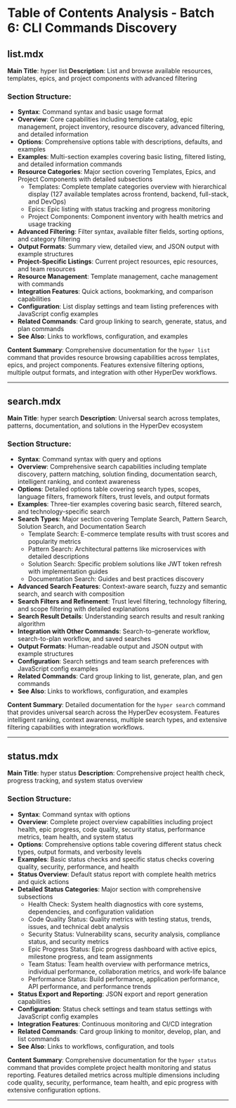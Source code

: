 # Table of Contents Analysis - Batch 6: CLI Commands Discovery

## list.mdx

**Main Title**: hyper list
**Description**: List and browse available resources, templates, epics, and project components with advanced filtering

### Section Structure:
- **Syntax**: Command syntax and basic usage format
- **Overview**: Core capabilities including template catalog, epic management, project inventory, resource discovery, advanced filtering, and detailed information
- **Options**: Comprehensive options table with descriptions, defaults, and examples
- **Examples**: Multi-section examples covering basic listing, filtered listing, and detailed information commands
- **Resource Categories**: Major section covering Templates, Epics, and Project Components with detailed subsections
  - Templates: Complete template categories overview with hierarchical display (127 available templates across frontend, backend, full-stack, and DevOps)
  - Epics: Epic listing with status tracking and progress monitoring
  - Project Components: Component inventory with health metrics and usage tracking
- **Advanced Filtering**: Filter syntax, available filter fields, sorting options, and category filtering
- **Output Formats**: Summary view, detailed view, and JSON output with example structures
- **Project-Specific Listings**: Current project resources, epic resources, and team resources
- **Resource Management**: Template management, cache management with commands
- **Integration Features**: Quick actions, bookmarking, and comparison capabilities
- **Configuration**: List display settings and team listing preferences with JavaScript config examples
- **Related Commands**: Card group linking to search, generate, status, and plan commands
- **See Also**: Links to workflows, configuration, and examples

**Content Summary**: Comprehensive documentation for the `hyper list` command that provides resource browsing capabilities across templates, epics, and project components. Features extensive filtering options, multiple output formats, and integration with other HyperDev workflows.

---

## search.mdx

**Main Title**: hyper search
**Description**: Universal search across templates, patterns, documentation, and solutions in the HyperDev ecosystem

### Section Structure:
- **Syntax**: Command syntax with query and options
- **Overview**: Comprehensive search capabilities including template discovery, pattern matching, solution finding, documentation search, intelligent ranking, and context awareness
- **Options**: Detailed options table covering search types, scopes, language filters, framework filters, trust levels, and output formats
- **Examples**: Three-tier examples covering basic search, filtered search, and technology-specific search
- **Search Types**: Major section covering Template Search, Pattern Search, Solution Search, and Documentation Search
  - Template Search: E-commerce template results with trust scores and popularity metrics
  - Pattern Search: Architectural patterns like microservices with detailed descriptions
  - Solution Search: Specific problem solutions like JWT token refresh with implementation guides
  - Documentation Search: Guides and best practices discovery
- **Advanced Search Features**: Context-aware search, fuzzy and semantic search, and search with composition
- **Search Filters and Refinement**: Trust level filtering, technology filtering, and scope filtering with detailed explanations
- **Search Result Details**: Understanding search results and result ranking algorithm
- **Integration with Other Commands**: Search-to-generate workflow, search-to-plan workflow, and saved searches
- **Output Formats**: Human-readable output and JSON output with example structures
- **Configuration**: Search settings and team search preferences with JavaScript config examples
- **Related Commands**: Card group linking to list, generate, plan, and gen commands
- **See Also**: Links to workflows, configuration, and examples

**Content Summary**: Detailed documentation for the `hyper search` command that provides universal search across the HyperDev ecosystem. Features intelligent ranking, context awareness, multiple search types, and extensive filtering capabilities with integration workflows.

---

## status.mdx

**Main Title**: hyper status
**Description**: Comprehensive project health check, progress tracking, and system status overview

### Section Structure:
- **Syntax**: Command syntax with options
- **Overview**: Complete project overview capabilities including project health, epic progress, code quality, security status, performance metrics, team health, and system status
- **Options**: Comprehensive options table covering different status check types, output formats, and verbosity levels
- **Examples**: Basic status checks and specific status checks covering quality, security, performance, and health
- **Status Overview**: Default status report with complete health metrics and quick actions
- **Detailed Status Categories**: Major section with comprehensive subsections
  - Health Check: System health diagnostics with core systems, dependencies, and configuration validation
  - Code Quality Status: Quality metrics with testing status, trends, issues, and technical debt analysis
  - Security Status: Vulnerability scans, security analysis, compliance status, and security metrics
  - Epic Progress Status: Epic progress dashboard with active epics, milestone progress, and team assignments
  - Team Status: Team health overview with performance metrics, individual performance, collaboration metrics, and work-life balance
  - Performance Status: Build performance, application performance, API performance, and performance trends
- **Status Export and Reporting**: JSON export and report generation capabilities
- **Configuration**: Status check settings and team status settings with JavaScript config examples
- **Integration Features**: Continuous monitoring and CI/CD integration
- **Related Commands**: Card group linking to monitor, develop, plan, and list commands
- **See Also**: Links to workflows, configuration, and tools

**Content Summary**: Comprehensive documentation for the `hyper status` command that provides complete project health monitoring and status reporting. Features detailed metrics across multiple dimensions including code quality, security, performance, team health, and epic progress with extensive configuration options.

---